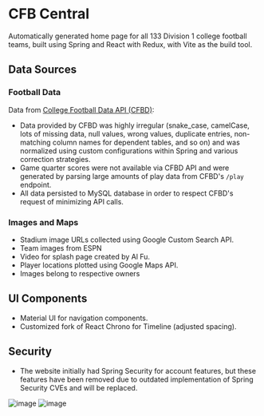 # CFB Central

Automatically generated home page for all 133 Division 1 college football teams, built using Spring and React with Redux, with Vite as the build tool.

## Data Sources

### Football Data
Data from [College Football Data API (CFBD)](https://api.collegefootballdata.com/api/docs/?url=/api-docs.json):

- Data provided by CFBD was highly irregular (snake_case, camelCase, lots of missing data, null values, wrong values, duplicate entries, non-matching column names for dependent tables, and so on) and was normalized using custom configurations within Spring and various correction strategies.
- Game quarter scores were not available via CFBD API and were generated by parsing large amounts of play data from CFBD's `/play` endpoint.
- All data persisted to MySQL database in order to respect CFBD's request of minimizing API calls.

### Images and Maps
- Stadium image URLs collected using Google Custom Search API.
- Team images from ESPN
- Video for splash page created by Al Fu. 
- Player locations plotted using Google Maps API.
- Images belong to respective owners

## UI Components
- Material UI for navigation components.
- Customized fork of React Chrono for Timeline (adjusted spacing).

## Security
- The website initially had Spring Security for account features, but these features have been removed due to outdated implementation of Spring Security CVEs and will be replaced.

![image](https://github.com/user-attachments/assets/86435ae8-d1fd-415a-a0cd-bd453cde596e)
![image](https://github.com/user-attachments/assets/e7d4b404-2ce6-4288-a99b-0ed5723bf7e8)

